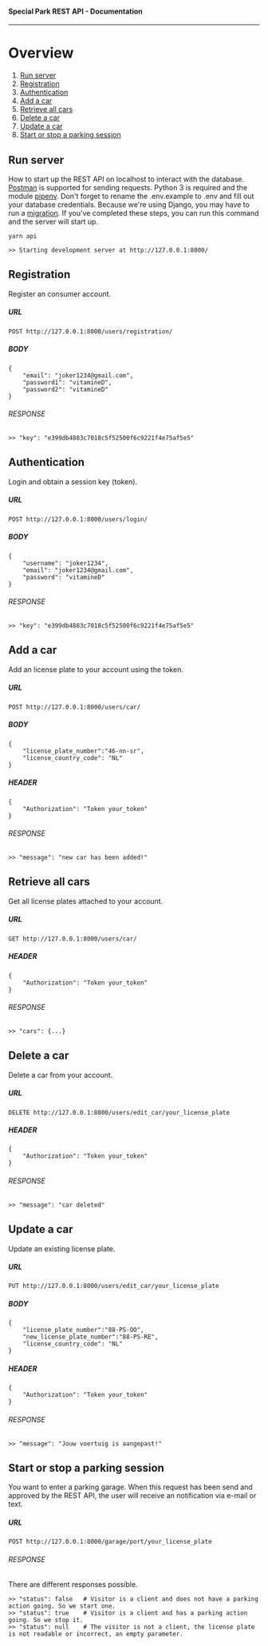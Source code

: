 #### Special Park REST API - Documentation

---

# Overview

1. [Run server](#run_server)
2. [Registration](#register)
3. [Authentication](#auth)
4. [Add a car](#add_car)
5. [Retrieve all cars](#get_cars)
6. [Delete a car](#delete_car)
7. [Update a car](#update_car)
8. [Start or stop a parking session](#start_stop_parking)

## Run server <a name="run_server"></a>

How to start up the REST API on localhost to interact with the database. [Postman](https://www.postman.com/) is supported for sending requests. Python 3 is required and the module [pipenv](https://github.com/pypa/pipenv). Don't forget to rename the .env.example to .env and fill out your database credentials. Because we're using Django, you may have to run a [migration](https://docs.djangoproject.com/en/3.0/topics/migrations/). If you've completed these steps, you can run this command and the server will start up.

```
yarn api

>> Starting development server at http://127.0.0.1:8000/
```

## Registration <a name="register">

Register an consumer account.

##### URL
```
POST http://127.0.0.1:8000/users/registration/
```

##### BODY
```
{
    "email": "joker1234@gmail.com",
    "password1": "vitamineD",
    "password2": "vitamineD"
}
```

###### RESPONSE
```
>> "key": "e399db4883c7018c5f52500f6c9221f4e75af5e5"
```

## Authentication <a name="auth">

Login and obtain a session key (token).

##### URL
```
POST http://127.0.0.1:8000/users/login/
```

##### BODY
```
{
    "username": "joker1234",
    "email": "joker1234@gmail.com",
    "password": "vitamineD"
}
```

###### RESPONSE
```
>> "key": "e399db4883c7018c5f52500f6c9221f4e75af5e5"
```

## Add a car <a name="add_car">

Add an license plate to your account using the token.

##### URL
```
POST http://127.0.0.1:8000/users/car/
```

##### BODY
```
{
    "license_plate_number":"46-nn-sr",
    "license_country_code": "NL"
}
```

##### HEADER
```
{
    "Authorization": "Token your_token"
}
```

###### RESPONSE
```
>> "message": "new car has been added!"
```

## Retrieve all cars <a name="get_cars">

Get all license plates attached to your account.

##### URL
```
GET http://127.0.0.1:8000/users/car/
```

##### HEADER
```
{
    "Authorization": "Token your_token"
}
```

###### RESPONSE
```
>> "cars": {...}
```

## Delete a car <a name="delete_car">

Delete a car from your account.

##### URL
```
DELETE http://127.0.0.1:8000/users/edit_car/your_license_plate
```

##### HEADER
```
{
    "Authorization": "Token your_token"
}
```

###### RESPONSE
```
>> "message": "car deleted"
```

## Update a car <a name="update_car">

Update an existing license plate.

##### URL
```
PUT http://127.0.0.1:8000/users/edit_car/your_license_plate
```

##### BODY
```
{
	"license_plate_number":"88-PS-OO",
	"new_license_plate_number":"88-PS-RE",
	"license_country_code": "NL"
}
```

##### HEADER
```
{
    "Authorization": "Token your_token"
}
```

###### RESPONSE
```
>> "message": "Jouw voertuig is aangepast!"
```

## Start or stop a parking session <a name="start_stop_parking">

You want to enter a parking garage. When this request has been send and approved by the REST API, the user will receive an notification via e-mail or text.

##### URL
```
POST http://127.0.0.1:8000/garage/port/your_license_plate
```

###### RESPONSE
There are different responses possible.
```
>> "status": false   # Visitor is a client and does not have a parking action going. So we start one.
>> "status": true    # Visitor is a client and has a parking action going. So we stop it.
>> "status": null    # The visitor is not a client, the license plate is not readable or incorrect, an empty parameter.
```
